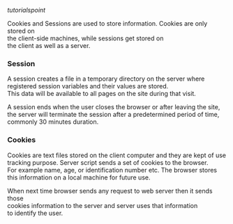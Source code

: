 
<cite>tutorialspoint</cite>

<div>
  <p>Cookies and Sessions are used to store information. Cookies are only stored on 
    </br>the client-side machines, while sessions get stored on
    </br>the client as well as a server.</p>
  <h3>Session</h3>
  <p>A session creates a file in a temporary directory on the server where
    </br>registered session variables and their values are stored.
    </br>This data will be available to all pages on the site during that visit.</p>
  <p>A session ends when the user closes the browser or after leaving the site,
    </br>the server will terminate the session after a predetermined period of time,
    </br>commonly 30 minutes duration.</p>
</div>

<div>
  <h3>Cookies</h3>
  <p>Cookies are text files stored on the client computer and they are kept of use 
    </br>tracking purpose. Server script sends a set of cookies to the browser.
    </br>For example name, age, or identification number etc. The browser stores
    </br>this information on a local machine for future use.</p>
  <p>When next time browser sends any request to web server then it sends those
    </br>cookies information to the server and server uses that information
    </br>to identify the user.</p>
</div>
